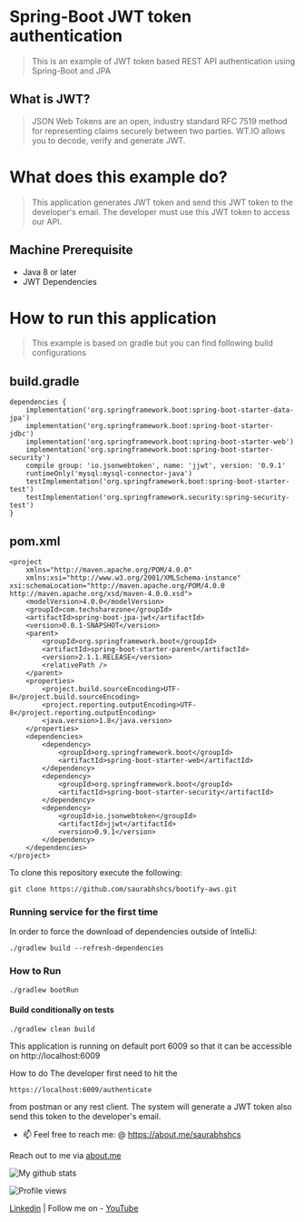 # Spring-Boot JWT token authentication
> This is an example of JWT token based REST API authentication using Spring-Boot and JPA


## What is JWT?
> JSON Web Tokens are an open, industry standard RFC 7519 method for representing claims securely between two parties.
WT.IO allows you to decode, verify and generate JWT.


# What does this example do?
> This application generates JWT token and send this JWT token to the developer's email. The developer must use this JWT token to access our API.

## Machine Prerequisite
- Java 8 or later
- JWT Dependencies


# How to run this application
> This example is based on gradle but you can find following build configurations

## build.gradle

```
dependencies {
	implementation('org.springframework.boot:spring-boot-starter-data-jpa')
	implementation('org.springframework.boot:spring-boot-starter-jdbc')
	implementation('org.springframework.boot:spring-boot-starter-web')
	implementation('org.springframework.boot:spring-boot-starter-security')
	compile group: 'io.jsonwebtoken', name: 'jjwt', version: '0.9.1'
	runtimeOnly('mysql:mysql-connector-java')
	testImplementation('org.springframework.boot:spring-boot-starter-test')
	testImplementation('org.springframework.security:spring-security-test')
}
```

## pom.xml

```
<project
    xmlns="http://maven.apache.org/POM/4.0.0"
    xmlns:xsi="http://www.w3.org/2001/XMLSchema-instance"
xsi:schemaLocation="http://maven.apache.org/POM/4.0.0 http://maven.apache.org/xsd/maven-4.0.0.xsd">
    <modelVersion>4.0.0</modelVersion>
    <groupId>com.techsharezone</groupId>
    <artifactId>spring-boot-jpa-jwt</artifactId>
    <version>0.0.1-SNAPSHOT</version>
    <parent>
        <groupId>org.springframework.boot</groupId>
        <artifactId>spring-boot-starter-parent</artifactId>
        <version>2.1.1.RELEASE</version>
        <relativePath />
    </parent>
    <properties>
        <project.build.sourceEncoding>UTF-8</project.build.sourceEncoding>
        <project.reporting.outputEncoding>UTF-8</project.reporting.outputEncoding>
        <java.version>1.8</java.version>
    </properties>
    <dependencies>
        <dependency>
            <groupId>org.springframework.boot</groupId>
            <artifactId>spring-boot-starter-web</artifactId>
        </dependency>
        <dependency>
            <groupId>org.springframework.boot</groupId>
            <artifactId>spring-boot-starter-security</artifactId>
        </dependency>
        <dependency>
            <groupId>io.jsonwebtoken</groupId>
            <artifactId>jjwt</artifactId>
            <version>0.9.1</version>
        </dependency>
    </dependencies>
</project>
```

To clone this repository execute the following:
```
git clone https://github.com/saurabhshcs/bootify-aws.git
```
 
### Running service for the first time
In order to force the download of dependencies outside of IntelliJ:

`./gradlew build --refresh-dependencies`

### How to Run

`./gradlew bootRun`

#### Build conditionally on tests
`./gradlew clean build`  


This application is running on default port 6009 so that it can be accessible on http://localhost:6009


How to do
The developer first need to hit the 

`https://localhost:6009/authenticate`

from postman or any rest client. The system will generate a JWT token also send this token to the developer's email.


- 📫 Feel free to reach me: @ https://about.me/saurabhshcs

Reach out to me via [about.me](https://about.me/saurabhshcs)

![My github stats](https://github-readme-stats.vercel.app/api?username=saurabhshcs&show_icons=true)


![Profile views](https://komarev.com/ghpvc/?username=saurabhshcs)

[Linkedin](https://www.linkedin.com/in/saurabhshcs/) | Follow me on - [YouTube](https://www.youtube.com/channel/UCSQqjPw7_tfx1Ie4yYHbcxQ?pbjreload=102)
